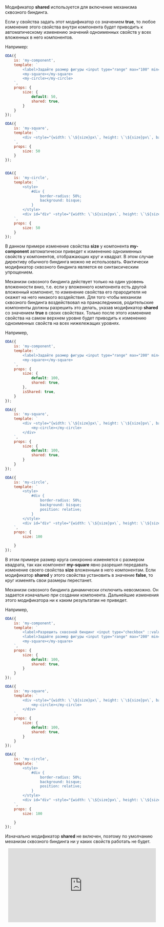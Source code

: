 Модификатор **shared** используется для включение механизма сквозного биндинга.

Если у свойства задать этот модификатор со значением **true**, то любое изменение этого свойства внутри компонента будет приводить к автоматическому изменению значений одноименных свойств у всех вложенных в него компонентов.

Например:

```javascript _run_edit_console_[my-component.js]_h=230_
ODA({
    is: 'my-component',
    template: `
        <label>Задайте размер фигуры <input type="range" max="100" min="20" style="width: 25vw" ::value="size">{{size}}</label>
        <my-square></my-square>
        <my-circle></my-circle>
    `,
    props: {
        size: {
            default: 50,
            shared: true,
        }
    }
});

ODA({
    is: 'my-square',
    template: `
        <div ~style="{width: \`\${size}px\`, height: \`\${size}px\`, background: 'burlywood'}"></div>
    `,
    props: {
        size: 50
    }
});


ODA({
    is: 'my-circle',
    template: `
        <style>
            #div {
                border-radius: 50%;
                background: bisque;
            }
        </style>
        <div id="div" ~style="{width: \`\${size}px\`, height: \`\${size}px\`}"></div>
    `,
    props: {
        size: 50
    }
});
```

В данном примере изменение свойства **size** у компонента **my-component** автоматически приведет к изменению одноименных свойств у компонентов, отображающих круг и квадрат. В этом случае директиву обычного биндинга можно не использовать. Фактически модификатор сквозного биндинга является ее синтаксическим упрощением.

Механизм сквозного биндинга действует только на один уровень вложенности вниз, т.е. если у вложенного компонента есть другой вложенный компонент, то изменение свойства его прародителя не окажет на него никакого воздействия. Для того чтобы механизм сквозного биндинга воздействовал на пранаследников, родительские компоненты должны разрешить это делать, указав модификатор **shared** со значением **true** в своих свойствах. Только после этого изменение свойства на самом верхнем уровне будет приводить к изменению одноименных свойств на всех нижележащих уровнях.

Например,

```javascript _run_edit_console_[my-component.js]_h=230_
ODA({
    is: 'my-component',
    template: `
        <label>Задайте размер фигуры <input type="range" max="200" min="50" style="width: 25vw" ::value="size"> </label>
        <my-square></my-square>
    `,
    props: {
        size: {
            default: 100,
            shared: true,
        },
        isShared: true,
    }
});

ODA({
    is: 'my-square',
    template: `
        <div ~style="{width: \`\${size}px\`, height: \`\${size}px\`, background: 'burlywood'}">
            <my-circle></my-circle>
        </div>
    `,
    props: {
        size: {
            default: 100,
            shared: true,
        }
    }
});

ODA({
    is: 'my-circle',
    template: `
        <style>
            #div {
                border-radius: 50%;
                background: bisque;
                position: relative;
            }
        </style>
        <div id="div" ~style="{width: \`\${size}px\`, height: \`\${size}px\`}"></div>
    `,
    props: {
        size: 100

    }
});
```

В этом примере размер круга синхронно изменяется с размером квадрата, так как компонент **my-square** явно разрешил передавать изменение своего свойства **size** вложенным в него компонентам. Если модификатор  **shared** у этого свойства установить в значение **false**, то круг изменять свои размеры перестанет.

Механизм сквозного биндинга динамически отключить невозможно. Он задается изначально при создании компонента. Дальнейшие изменения этого модификатора ни к каким результатам не приведет.

Например,

```javascript _run_edit_console_[my-component.js]_h=230_
ODA({
    is: 'my-component',
    template: `
        <label>Разрешить сквозной биндинг <input type="checkbox" ::value="properties.size.shared"></label>
        <label>Задайте размер фигуры <input type="range" max="200" min="50" style="width: 25vw" ::value="size"> </label>
        <my-square></my-square>
    `,
    props: {
        size: {
            default: 100,
            shared: true,
        }
    }
});

ODA({
    is: 'my-square',
    template: `
        <div ~style="{width: \`\${size}px\`, height: \`\${size}px\`, background: 'burlywood'}">
            <my-circle></my-circle>
        </div>
    `,
    props: {
        size: {
            default: 100,
            shared: true,
        }
    }
});

ODA({
    is: 'my-circle',
    template: `
        <style>
            #div {
                border-radius: 50%;
                background: bisque;
                position: relative;
            }
        </style>
        <div id="div" ~style="{width: \`\${size}px\`, height: \`\${size}px\`}"></div>
    `,
    props: {
        size: 100

    }
});
```

Изначально модификатор **shared** не включен, поэтому по умолчанию механизм сквозного биндинга ни у каких свойств работать не будет.

<div style="position:relative;padding-bottom:48%; margin:10px">
    <iframe src="https://www.youtube.com/embed/u_XcFE-K8bM?start=0" frameborder="0" allow="accelerometer; autoplay; encrypted-media; gyroscope; picture-in-picture" allowfullscreen
    	style="position:absolute;width:100%;height:100%;"></iframe>
</div>

